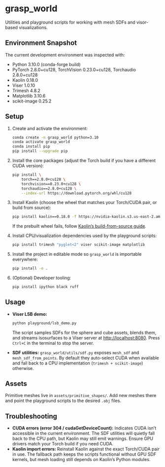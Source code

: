# grasp_world

Utilities and playground scripts for working with mesh SDFs and visor-based visualizations.

## Environment Snapshot

The current development environment was inspected with:

- Python 3.10.0 (conda-forge build)
- PyTorch 2.8.0+cu128, TorchVision 0.23.0+cu128, Torchaudio 2.8.0+cu128
- Kaolin 0.18.0
- Viser 1.0.10
- Trimesh 4.8.2
- Matplotlib 3.10.6
- scikit-image 0.25.2


## Setup

1. Create and activate the environment:
   ```bash
   conda create -n grasp_world python=3.10
   conda activate grasp_world
   conda install pip
   pip install --upgrade pip
   ```

2. Install the core packages (adjust the Torch build if you have a different CUDA version):
   ```bash
   pip install \
       torch==2.8.0+cu128 \
       torchvision==0.23.0+cu128 \
       torchaudio==2.8.0+cu128 \
       --index-url https://download.pytorch.org/whl/cu128
   ```

3. Install Kaolin (choose the wheel that matches your Torch/CUDA pair, or build from source):
   ```bash
   pip install kaolin==0.18.0 -f https://nvidia-kaolin.s3.us-east-2.amazonaws.com/torch-2.2.2_cu128.html
   ```
   If the prebuilt wheel fails, follow [Kaolin’s build-from-source guide](https://kaolin.readthedocs.io).

4. Install CPU/visualization dependencies used by the playground scripts:
   ```bash
   pip install trimesh "pyglet<2" viser scikit-image matplotlib
   ```

5. Install the project in editable mode so `grasp_world` is importable everywhere:
   ```bash
   pip install -e .
   ```

6. (Optional) Developer tooling:
   ```bash
   pip install ipython black ruff
   ```

## Usage

- **Viser LSB demo:**
  ```bash
  python playground/lsb_demo.py
  ```
  The script samples SDFs for the sphere and cube assets, blends them, and streams
  isosurfaces to a Viser server at <http://localhost:8080>. Press `Ctrl+C` in the terminal
  to stop the server.

- **SDF utilities:** `grasp_world/utils/sdf.py` exposes `mesh_sdf` and
  `mesh_sdf_from_points`. By default they auto-select CUDA when available and fall back to a
  CPU implementation (`trimesh + scikit-image`) otherwise.

## Assets

Primitive meshes live in `assets/primitive_shapes/`. Add new meshes there and point the
playground scripts to the desired `.obj` files.

## Troubleshooting

- **CUDA errors (error 304 / cudaGetDeviceCount):** Indicates CUDA isn’t accessible in the
  current environment. The SDF utilities will quietly fall back to the CPU path, but Kaolin
  may still emit warnings. Ensure GPU drivers match your Torch build if you need CUDA.
- **Kaolin import errors:** Reinstall Kaolin against the exact Torch/CUDA pair in use. The
  fallback path keeps the scripts functional without GPU SDF kernels, but mesh loading still
  depends on Kaolin’s Python modules.

